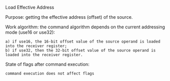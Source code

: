 Load Effective Address

Purpose: getting the effective address (offset) of the source.

Work algorithm:
the command algorithm depends on the current addressing mode (use16 or use32):

    a) if use16, the 16-bit offset value of the source operand is loaded into the receiver register;
    b) if use32, then the 32-bit offset value of the source operand is loaded into the receiver register.

State of flags after command execution:

	command execution does not affect flags

